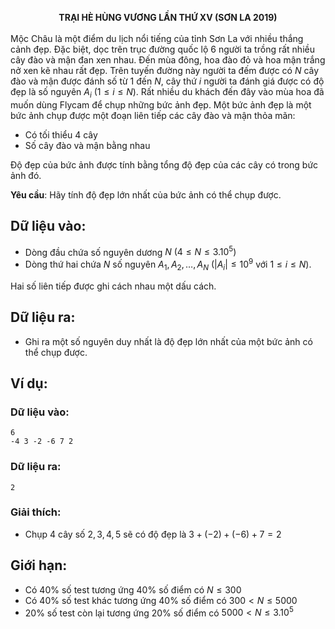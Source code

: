 **<center>TRẠI HÈ HÙNG VƯƠNG LẦN THỨ XⅤ (SƠN LA 2019)</center>**
<br>
Mộc Châu là một điểm du lịch nổi tiếng của tỉnh Sơn La với nhiều thắng cảnh đẹp. Đặc biệt, dọc trên trục đường quốc lộ $6$ người ta trồng rất nhiều cây đào và mận đan xen nhau. Đến mùa đông, hoa đào đỏ và hoa mận trắng nở xen kẽ nhau rất đẹp. Trên tuyến đường này người ta đếm được có $N$ cây đào và mận được đánh số từ $1$ đến $N$, cây thứ $i$ người ta đánh giá được có độ đẹp là số nguyên $A_i\ (1≤i≤N)$. Rất nhiều du khách đến đây vào mùa hoa đã muốn dùng Flycam để chụp những bức ảnh đẹp. Một bức ảnh đẹp là một bức ảnh chụp được một đoạn liên tiếp các cây đào và mận thỏa mãn:
- Có tối thiểu $4$ cây
- Số cây đào và mận bằng nhau

Độ đẹp của bức ảnh được tính bằng tổng độ đẹp của các cây có trong bức ảnh đó.

**Yêu cầu**: Hãy tính độ đẹp lớn nhất của bức ảnh có thể chụp được.

## Dữ liệu vào:
- Dòng đầu chứa số nguyên dương $N\ (4≤N≤3.10^5)$
- Dòng thứ hai chứa $N$ số nguyên $A_1,A_2,…,A_N\  \left(|A_i |≤10^9\text{  với }1≤i≤N\right)$.

Hai số liên tiếp được ghi cách nhau một dấu cách.

## Dữ liệu ra:
- Ghi ra một số nguyên duy nhất là độ đẹp lớn nhất của một bức ảnh có thể chụp được.

## Ví dụ:
### Dữ liệu vào:
```
6
-4 3 -2 -6 7 2
```

### Dữ liệu ra:
```
2
```
### Giải thích:
- Chụp $4$ cây số $2, 3, 4, 5$ sẽ có độ đẹp là $3 + (-2) + (-6) + 7 = 2$

## Giới hạn:
- Có $40\%$ số test tương ứng $40\%$ số điểm có $N≤300$
- Có $40\%$ số test khác tương ứng $40\%$ số điểm có $300<N≤5000$
- $20\%$ số test còn lại tương ứng $20\%$ số điểm có  $5000<N≤3.10^5$